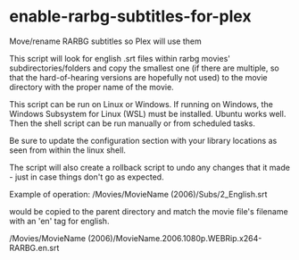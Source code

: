 # enable-rarbg-subtitles-for-plex
Move/rename RARBG subtitles so Plex will use them

This script will look for english .srt files within rarbg movies' subdirectories/folders and copy the smallest one (if there are multiple, so that the hard-of-hearing versions are hopefully not used) to the movie directory with the proper name of the movie.

This script can be run on Linux or Windows.  If running on Windows, the Windows Subsystem for Linux (WSL) must be installed.  Ubuntu works well.  Then the shell script can be run manually or from scheduled tasks.

Be sure to update the configuration section with your library locations as seen from within the linux shell.

The script will also create a rollback script to undo any changes that it made - just in case things don't go as expected.

Example of operation:
/Movies/MovieName (2006)/Subs/2_English.srt

would be copied to the parent directory and match the movie file's filename with an 'en' tag for english.

/Movies/MovieName (2006)/MovieName.2006.1080p.WEBRip.x264-RARBG.en.srt
